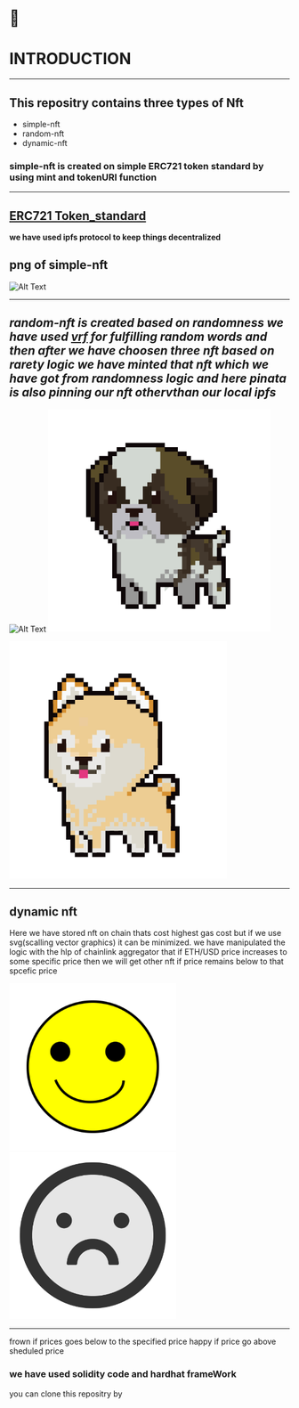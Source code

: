  # 👋
# INTRODUCTION   
_________________________________________________________________________________________________________________________________________________________________________________________________________________
## This repositry contains three types of Nft
* simple-nft
* random-nft
* dynamic-nft

### simple-nft is created on simple ERC721 token standard by using mint and tokenURI function
-----------------------------------------------------------------------------------------------
[ERC721 Token_standard](https://github.com/OpenZeppelin/openzeppelin-contracts/blob/master/contracts/token/ERC721/ERC721.sol)
------------------------------------
**we have used ipfs protocol to keep things decentralized**
## png of simple-nft

![Alt Text](https://ipfs.io/ipfs/QmSsYRx3LpDAb1GZQm7zZ1AuHZjfbPkD6J7s9r41xu1mf8?filename=pug.png)

--------------------------------------------------------------------------------
*random-nft is created based on randomness we have used  [vrf](https://github.com/smartcontractkit/chainlink/blob/develop/contracts/src/v0.8/vrf/VRFConsumerBaseV2.sol) for fulfilling
random words and then after we have choosen three nft based on rarety logic we have minted that nft which we have got from randomness logic and here pinata is also pinning our nft othervthan our local ipfs*
----------------------------------------------------------------------------------------------------------------------------------------
 
   ![Alt Text](https://ipfs.io/ipfs/QmSsYRx3LpDAb1GZQm7zZ1AuHZjfbPkD6J7s9r41xu1mf8?filename=pug.png)  ![Alt Text](https://github.com/helloiampratyush/NFT/blob/main/images/randomNft/st-bernard.png)
                                                       
   ![Alt Text](https://github.com/helloiampratyush/NFT/blob/main/images/randomNft/shiba-inu.png) 

 ------------------------------------------------------------------------------------------------------------------------------------------
## dynamic nft

Here we have stored nft on chain thats cost highest gas cost but if we use svg(scalling vector graphics) it can be minimized.
we have manipulated the logic with the hlp of chainlink aggregator that if ETH/USD price increases to some specific price then we will get other nft if 
price remains below to that spcefic price

  
  <img src="https://github.com/helloiampratyush/NFT/blob/main/images/dynamicNft/happy.svg " alt="Alt Text" width="300" height="300">      <img src="https://github.com/helloiampratyush/NFT/blob/main/images/dynamicNft/frown.svg" alt="Alt Text" width="300" height="300">


  ---------------------------------------------------------------------------------------------------
  frown if prices goes below to the specified price happy if price go above sheduled price

   ### we have used solidity code and hardhat frameWork

   you can clone this repositry by 
             

   



   




